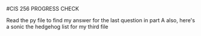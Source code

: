 #CIS 256 PROGRESS CHECK

Read the py file to find my answer for the last question in part A
also, here's a sonic the hedgehog list for my third file